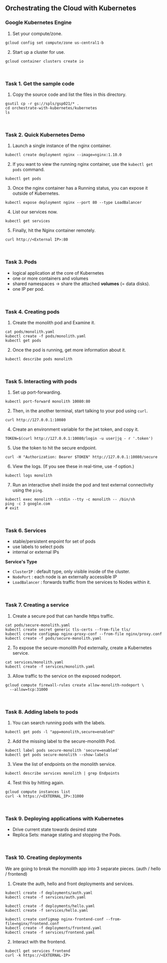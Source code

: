 ## Orchestrating the Cloud with Kubernetes

### Google Kubernetes Engine
1. Set your compute/zone.
```
gcloud config set compute/zone us-central1-b
```

2. Start up a cluster for use.
```
gcloud container clusters create io
```

<br>

### Task 1. Get the sample code
1. Copy the source code and list the files in this directory.
```
gsutil cp -r gs://spls/gsp021/* .
cd orchestrate-with-kubernetes/kubernetes
ls
```

<br>

### Task 2. Quick Kubernetes Demo
1. Launch a single instance of the nginx container.
```
kubectl create deployment nginx --image=nginx:1.10.0
```

2. If you want to view the running nginx container, use the `kubectl get pods` command.
```
kubectl get pods
```

3. Once the nginx container has a Running status, you can expose it outside of Kubernetes.
```
kubectl expose deployment nginx --port 80 --type LoadBalancer
```

4. List our services now.
```
kubectl get services
```

5. Finally, hit the Nginx container remotely.
```
curl http://<External IP>:80
```

<br>

### Task 3. Pods
- logical application at the core of Kubernetes
- one or more containers and volumes
- shared namespaces -> share the attached **volumes** (= data disks).
- one IP per pod.

<br>

### Task 4. Creating pods
1. Create the monolith pod and Examine it.
```
cat pods/monolith.yaml
kubectl create -f pods/monolith.yaml
kubectl get pods
```

2. Once the pod is running, get more information about it.
```
kubectl describe pods monolith
```

<br>

### Task 5. Interacting with pods
1. Set up port-forwarding.
```
kubectl port-forward monolith 10080:80
```

2. Then, in the another terminal, start talking to your pod using `curl`.
```
curl http://127.0.0.1:10080
```

4. Create an environment variable for the jwt token, and copy it.
```
TOKEN=$(curl http://127.0.0.1:10080/login -u user|jq - r '.token')
```

5. Use the token to hit the secure endpoint.
```
curl -H "Authorization: Bearer $TOKEN" http://127.0.0.1:10080/secure
```

6. View the logs. (If you see these in real-time, use -f option.)
```
kubectl logs monolith
```

7. Run an interactive shell inside the pod and test external connectivity using the `ping`.
```
kubectl exec monolith --stdin --tty -c monolith -- /bin/sh
ping -c 3 google.com
# exit
```

<br>

### Task 6. Services
- stable/persistent enpoint for set of pods
- use labels to select pods
- internal or external IPs

**Service's Type**
- `ClusterIP` : default type, only visible inside of the cluster.
- `NodePort` : each node is an externally accessible IP
- `LoadBalancer` : forwards traffic from the services to Nodes within it.

<br>

### Task 7. Creating a service
1. Create a secure pod that can handle https traffic.
```
cat pods/secure-monolith.yaml
kubectl create secret generic tls-certs --from-file tls/
kubectl create configmap nginx-proxy-conf --from-file nginx/proxy.conf
kubectl create -f pods/secure-monolith.yaml
```

2. To expose the secure-monolith Pod externally, create a Kubernetes service.
```
cat services/monolith.yaml
kubectl create -f services/monolith.yaml
```

3. Allow traffic to the service on the exposed nodeport.
```
gcloud compute firewall-rules create allow-monolith-nodeport \
  --allow=tcp:31000
```

<br>

### Task 8. Adding labels to pods

1. You can search running pods with the labels.
```
kubectl get pods -l "app=monolith,secure=enabled"
```

2. Add the missing label to the secure-monolith Pod.
```
kubectl label pods secure-monolith 'secure=enabled'
kubectl get pods secure-monolith --show-labels
```

3. View the list of endpoints on the monolith service.
```
kubectl describe services monolith | grep Endpoints
```

4. Test this by hitting again.
```
gcloud compute instances list
curl -k https://<EXTERNAL_IP>:31000
```

<br>

### Task 9. Deploying applications with Kubernetes
- Drive current state towards desired state
- Replica Sets: manage stating and stopping the Pods.

<br>

### Task 10. Creating deployments
We are going to break the monolith app into 3 separate pieces. (auth / hello / frontend)

1. Create the auth, hello and front deployments and services.
```
kubectl create -f deployments/auth.yaml
kubectl create -f services/auth.yaml

kubectl create -f deployments/hello.yaml
kubectl create -f services/hello.yaml

kubectl create configmap nginx-frontend-conf --from-file=nginx/frontend.conf
kubectl create -f deployments/frontend.yaml
kubectl create -f services/frontend.yaml
```

2. Interact with the frontend.
```
kubectl get services frontend
curl -k https://<EXTERNAL-IP>
```
